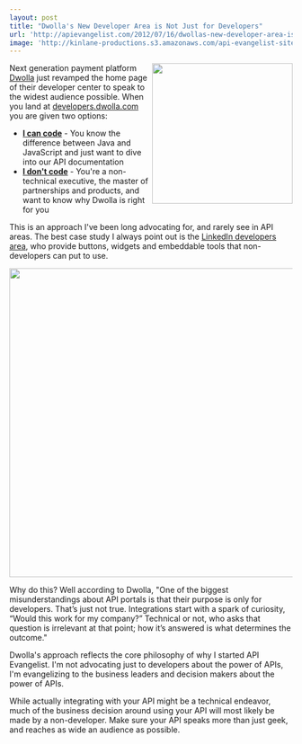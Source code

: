 ```yaml
---
layout: post
title: "Dwolla's New Developer Area is Not Just for Developers"
url: 'http://apievangelist.com/2012/07/16/dwollas-new-developer-area-is-not-just-for-developers/'
image: 'http://kinlane-productions.s3.amazonaws.com/api-evangelist-site/blog/dwolla-logo.jpeg'
---
```


<img class="c1" src="http://kinlane-productions.s3.amazonaws.com/api-evangelist/dwolla/dwolla-logo.jpeg" alt="" width="250" align="right" />

Next generation payment platform [Dwolla][1] just revamped the home page of their developer center to speak to the widest audience possible. When you land at [developers.dwolla.com][2] you are given two options:

  * **[I can code][3]** \- You know the difference between Java and JavaScript and just want to dive into our API documentation
  * **[I don't code][4]** \- You're a non-technical executive, the master of partnerships and products, and want to know why Dwolla is right for you

This is an approach I've been long advocating for, and rarely see in API areas. The best case study I always point out is the [LinkedIn developers area][5], who provide buttons, widgets and embeddable tools that non-developers can put to use.

[<img class="c2" src="http://kinlane-productions.s3.amazonaws.com/api-evangelist/dwolla/Dwolla-Developer-Area.png" alt="" width="550" />][6]

Why do this? Well according to Dwolla, "One of the biggest misunderstandings about API portals is that their purpose is only for developers. That’s just not true. Integrations start with a spark of curiosity, “Would this work for my company?” Technical or not, who asks that question is irrelevant at that point; how it’s answered is what determines the outcome."

Dwolla's approach reflects the core philosophy of why I started API Evangelist. I'm not advocating just to developers about the power of APIs, I'm evangelizing to the business leaders and decision makers about the power of APIs.

While actually integrating with your API might be a technical endeavor, much of the business decision around using your API will most likely be made by a non-developer. Make sure your API speaks more than just geek, and reaches as wide an audience as possible.

   [1]: /admin/blog/dwolla.com (Dwolla)
   [2]: http://developers.dwolla.com (developers.dwolla.com)
   [3]: http://developers.dwolla.com/dev (I can code)
   [4]: http://developers.dwolla.com/bd/why (I don't code)
   [5]: https://developer.linkedin.com/ (LinkedIn developers area)
   [6]: http://developers.dwolla.com/
